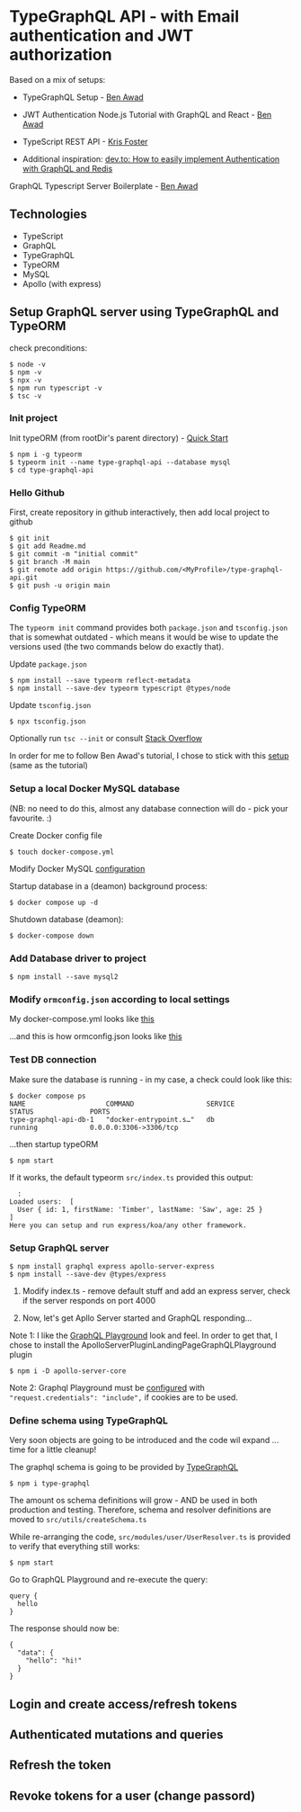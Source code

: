 # TypeGraphQL API - with Email authentication and JWT authorization

Based on a mix of setups:
* TypeGraphQL Setup - [Ben Awad](https://www.youtube.com/watch?v=8yZImm2A1KE&list=PLN3n1USn4xlma1bBu3Tloe4NyYn9Ko8Gs)

* JWT Authentication Node.js Tutorial with GraphQL and React - [Ben Awad](https://www.youtube.com/watch?v=25GS0MLT8JU)

* TypeScript REST API - [Kris Foster](https://www.youtube.com/playlist?list=PLdk2EmelRVLpIdCFolrwdLhCTHyeefU6W)

* Additional inspiration: [dev.to: How to easily implement Authentication with GraphQL and Redis](https://dev.to/lastnameswayne/how-to-implement-authentication-with-graphql-and-redis-1k1b)


GraphQL Typescript Server Boilerplate - [Ben Awad](https://www.youtube.com/playlist?list=PLN3n1USn4xlky9uj6wOhfsPez7KZOqm2V)


## Technologies
* TypeScript
* GraphQL
* TypeGraphQL
* TypeORM
* MySQL
* Apollo (with express)



## Setup GraphQL server using TypeGraphQL and TypeORM

check preconditions:
```
$ node -v
$ npm -v
$ npx -v
$ npm run typescript -v
$ tsc -v
```

### Init project
Init typeORM (from rootDir's parent directory) - [Quick Start](https://typeorm.io/#undefined/quick-start)
```
$ npm i -g typeorm
$ typeorm init --name type-graphql-api --database mysql
$ cd type-graphql-api
```

### Hello Github
First, create repository in github interactively, then add local project to github
```
$ git init
$ git add Readme.md
$ git commit -m "initial commit"
$ git branch -M main
$ git remote add origin https://github.com/<MyProfile>/type-graphql-api.git
$ git push -u origin main
```

### Config TypeORM
The `typeorm init` command provides both `package.json` and `tsconfig.json` that is somewhat outdated - which means it would be wise to update the versions used (the two commands below do exactly that).

Update `package.json`
```
$ npm install --save typeorm reflect-metadata
$ npm install --save-dev typeorm typescript @types/node
```

Update `tsconfig.json`
```
$ npx tsconfig.json
```
Optionally run `tsc --init` or consult [Stack Overflow](https://stackoverflow.com/questions/36916989/how-can-i-generate-a-tsconfig-json-file)

In order for me to follow Ben Awad's tutorial, I chose to stick with this [setup](https://github.com/jlmantov/type-graphql-api/blob/main/tsconfig.json) (same as the tutorial)



### Setup a local Docker MySQL database
(NB: no need to do this, almost any database connection will do - pick your favourite. :)

Create Docker config file
```
$ touch docker-compose.yml
```

Modify Docker MySQL [configuration](https://medium.com/@chrischuck35/how-to-create-a-mysql-instance-with-docker-compose-1598f3cc1bee)

Startup database in a (deamon) background process:
```
$ docker compose up -d
```
Shutdown database (deamon):
```
$ docker-compose down
```

### Add Database driver to project
```
$ npm install --save mysql2
```

### Modify `ormconfig.json` according to local settings
My docker-compose.yml looks like [this](https://github.com/jlmantov/type-graphql-api/blob/main/docker-compose.yml)

...and this is how ormconfig.json looks like [this](https://github.com/jlmantov/type-graphql-api/blob/main/ormconfig.json)



### Test DB connection
Make sure the database is running - in my case, a check could look like this:
```
$ docker compose ps
NAME                    COMMAND                  SERVICE             STATUS              PORTS
type-graphql-api-db-1   "docker-entrypoint.s…"   db                  running             0.0.0.0:3306->3306/tcp
```
...then startup typeORM
```
$ npm start
```
If it works, the default typeorm `src/index.ts` provided this output:
```
  :
Loaded users:  [
  User { id: 1, firstName: 'Timber', lastName: 'Saw', age: 25 }
]
Here you can setup and run express/koa/any other framework.
```

### Setup GraphQL server
```
$ npm install graphql express apollo-server-express
$ npm install --save-dev @types/express
```
1. Modify index.ts - remove default stuff and add an express server, check if the server responds on port 4000

2. Now, let's get Apllo Server started and GraphQL responding...


Note 1: I like the [GraphQL Playground](https://www.apollographql.com/docs/apollo-server/testing/build-run-queries/#graphql-playgroundhttps://www.apollographql.com/docs/apollo-server/testing/build-run-queries/#graphql-playground) look and feel. In order to get that, I chose to install the ApolloServerPluginLandingPageGraphQLPlayground plugin
```
$ npm i -D apollo-server-core
```

Note 2: Graphql Playground must be [configured](https://www.apollographql.com/docs/react/v2/get-started/#configuration-options) with `"request.credentials": "include",` if cookies are to be used.

### Define schema using TypeGraphQL
Very soon objects are going to be introduced and the code wil expand ... time for a little cleanup!

The graphql schema is going to be provided by [TypeGraphQL](https://typegraphql.com/)
```
$ npm i type-graphql
```

The amount os schema definitions will grow - AND be used in both production and testing.
Therefore, schema and resolver definitions are moved to `src/utils/createSchema.ts`

While re-arranging the code, `src/modules/user/UserResolver.ts` is provided to verify that everything still works:
```
$ npm start
```
Go to GraphQL Playground and re-execute the query:
```
query {
  hello
}
```

The response should now be:
```
{
  "data": {
    "hello": "hi!"
  }
}
```

## Login and create access/refresh tokens


## Authenticated mutations and queries


## Refresh the token


## Revoke tokens for a user (change passord)



